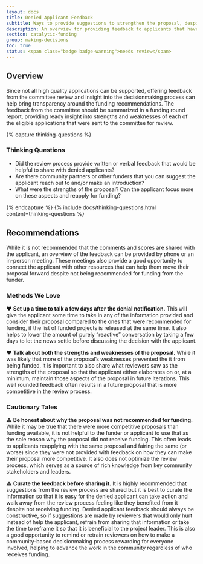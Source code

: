 ```yaml
---
layout: docs
title: Denied Applicant Feedback
subtitle: Ways to provide suggestions to strengthen the proposal, despite it not being recommended for funding.
description: An overview for providing feedback to applicants that have not been recommended for funding. Provides recommendations for providing constructive feedback in order to help applicants either reapply with a stronger application or seek funding elsewhere. Useful for funders with ongoing funding programs or those looking to cultivate relationships with their applicants, regardless of funding decisions.
section: catalytic-funding
group: making-decisions
toc: true
status: <span class="badge badge-warning">needs review</span>
---
```


## Overview

Since not all high quality applications can be supported, offering feedback from the committee review and insight into the decisionmaking process can help bring transparency around the funding recommendations. The feedback from the committee should be summarized in a funding round report, providing ready insight into strengths and weaknesses of each of the eligible applications that were sent to the committee for review.

{% capture thinking-questions %}
### Thinking Questions

* Did the review process provide written or verbal feedback that would be helpful to share with denied applicants?
* Are there community partners or other funders that you can suggest the applicant reach out to and/or make an introduction?
* What were the strengths of the proposal? Can the applicant focus more on these aspects and reapply for funding?

{% endcapture %}
{% include docs/thinking-questions.html content=thinking-questions %}

## Recommendations

While it is not recommended that the comments and scores are shared with the applicant, an overview of the feedback can be provided by phone or an in-person meeting. These meetings also provide a good opportunity to connect the applicant with other resources that can help them move their proposal forward despite not being recommended for funding from the funder.

### Methods We Love

:heart: **Set up a time to talk a few days after the denial notification.** This will give the applicant some time to take in any of the information provided and consider their proposal compared to the ones that were recommended for funding, if the list of funded projects is released at the same time. It also helps to lower the amount of purely “reactive” conversation by taking a few days to let the news settle before discussing the decision with the applicant.

:heart: **Talk about both the strengths and weaknesses of the proposal.** While it was likely that more of the proposal’s weaknesses prevented the it from being funded, it is important to also share what reviewers saw as the strengths of the proposal so that the applicant either elaborates on or, at a minimum, maintain those aspects of the proposal in future iterations. This well rounded feedback often results in a future proposal that is more competitive in the review process.

### Cautionary Tales

:warning: **Be honest about why the proposal was not recommended for funding.** While it may be true that there were more competitive proposals than funding available, it is not helpful to the funder or applicant to use that as the sole reason why the proposal did not receive funding. This often leads to applicants reapplying with the same proposal and fairing the same (or worse) since they were not provided with feedback on how they can make their proposal more competitive. It also does not optimize the review process, which serves as a source of rich knowledge from key community stakeholders and leaders.

:warning: **Curate the feedback before sharing it.** It is highly recommended that suggestions from the review process are shared but it is best to curate the information so that it is easy for the denied applicant can take action and walk away from the review process feeling like they benefited from it despite not receiving funding. Denied applicant feedback should always be constructive, so if suggestions are made by reviewers that would only hurt instead of help the applicant, refrain from sharing that information or take the time to reframe it so that it is beneficial to the project leader. This is also a good opportunity to remind or retrain reviewers on how to make a community-based decisionmaking process rewarding for everyone involved, helping to advance the work in the community regardless of who receives funding.
